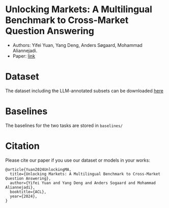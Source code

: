 # Unlocking Markets: A Multilingual Benchmark to Cross-Market Question Answering
* Authors: Yifei Yuan, Yang Deng, Anders Søgaard, Mohammad Aliannejadi.
* Paper: [link](https://arxiv.org/abs/2409.16025)

# Dataset 
The dataset including the LLM-annotated subsets can be downloaded [here](https://huggingface.co/datasets/yyf775/McMarket/tree/main)


# Baselines

The baselines for the two tasks are stored in `baselines/`

# Citation
Please cite our paper if you use our dataset or models in your works:
```
@article{Yuan2024UnlockingMA,
  title={Unlocking Markets: A Multilingual Benchmark to Cross-Market Question Answering},
  author={Yifei Yuan and Yang Deng and Anders Sogaard and Mohammad Aliannejadi},
  booktitle={ACL},
  year={2024},
}
```


